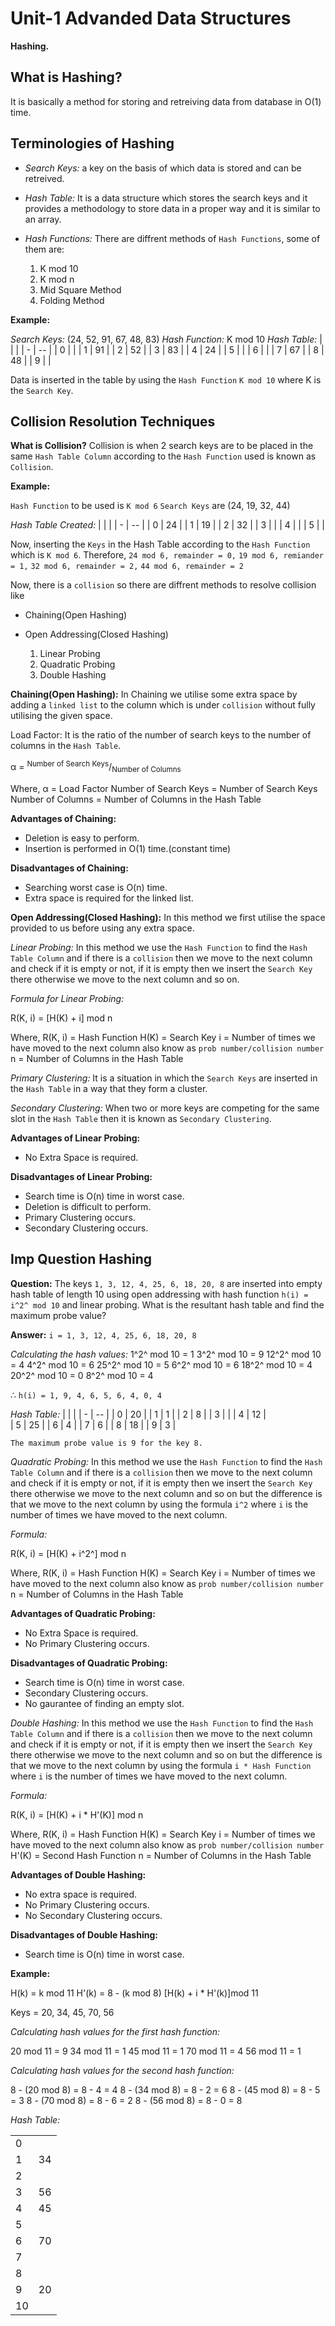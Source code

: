 # Unit-1 Advanded Data Structures #

**Hashing.**

## What is Hashing? ##

It is basically a method for storing and retreiving data from database in O(1) time.

## Terminologies of Hashing ##

- *Search Keys:* a key on the basis of which data is stored and can be retreived.
- *Hash Table:* It is a data structure which stores the search keys and it provides a methodology to store data in a proper way and it is similar to an array.
- *Hash Functions:* There are diffrent methods of `Hash Functions`, some of them are:

    1. K mod 10
    2. K mod n
    3. Mid Square Method
    4. Folding Method

**Example:**

*Search Keys:* (24, 52, 91, 67, 48, 83)
*Hash Function:* K mod 10
*Hash Table:*
|   |    |
| - | -- |
| 0 |    |
| 1 | 91 |
| 2 | 52 |
| 3 | 83 |
| 4 | 24 |
| 5 |    |
| 6 |    |
| 7 | 67 |
| 8 | 48 |
| 9 |    |

Data is inserted in the table by using the `Hash Function` `K mod 10` where K is the `Search Key`.

## Collision Resolution Techniques ##

**What is Collision?**
Collision is when 2 search keys are to be placed in the same `Hash Table Column` according to the `Hash Function` used is known as `Collision`.

**Example:**

`Hash Function` to be used is `K mod 6`
`Search Keys` are (24, 19, 32, 44)

*Hash Table Created:*
|   |    |
| - | -- |
| 0 | 24 |
| 1 | 19 |
| 2 | 32 |
| 3 |    |
| 4 |    |
| 5 |    |

Now, inserting the `Keys` in the Hash Table according to the `Hash Function` which is `K mod 6`.
Therefore,
`24 mod 6, remainder = 0,`
`19 mod 6, remiander = 1,`
`32 mod 6, remainder = 2,`
`44 mod 6, remainder = 2`

Now, there is a `collision` so there are diffrent methods to resolve collision like

- Chaining(Open Hashing)
- Open Addressing(Closed Hashing)

    1. Linear Probing
    2. Quadratic Probing
    3. Double Hashing

**Chaining(Open Hashing):** In Chaining we utilise  some extra space by adding a `linked list` to the column which is under `collision` without fully utilising the given space.

Load Factor: It is the ratio of the number of search keys to the number of columns in the `Hash Table`.

&alpha; = <sup>Number of Search Keys</sup>/<sub>Number of Columns</sub>

Where,
&alpha; = Load Factor
Number of Search Keys = Number of Search Keys
Number of Columns = Number of Columns in the Hash Table

**Advantages of Chaining:**

- Deletion is easy to perform.
- Insertion is performed in O(1) time.(constant time)

**Disadvantages of Chaining:**

- Searching worst case is O(n) time.
- Extra space is required for the linked list.

**Open Addressing(Closed Hashing):** In this method we first utilise the space provided to us before using any extra space.

*Linear Probing:* In this method we use the `Hash Function` to find the `Hash Table Column` and if there is a `collision` then we move to the next column and check if it is empty or not, if it is empty then we insert the `Search Key` there otherwise we move to the next column and so on.

*Formula for Linear Probing:*

R(K, i) = [H(K) + i] mod n

Where,
R(K, i) = Hash Function
H(K) = Search Key
i = Number of times we have moved to the next column also know as `prob number/collision number`
n = Number of Columns in the Hash Table

*Primary Clustering:* It is a situation in which the `Search Keys` are inserted in the `Hash Table` in a way that they form a cluster.

*Secondary Clustering:* When two or more keys are competing for the same slot in the `Hash Table` then it is known as `Secondary Clustering`.

**Advantages of Linear Probing:**

- No Extra Space is required.

**Disadvantages of Linear Probing:**

- Search time is O(n) time in worst case.
- Deletion is difficult to perform.
- Primary Clustering occurs.
- Secondary Clustering occurs.

## Imp Question Hashing ##

**Question:** The keys `1, 3, 12, 4, 25, 6, 18, 20, 8` are inserted into empty hash table of length 10 using open addressing with hash function `h(i) = i^2^ mod 10` and linear probing. What is the resultant hash table and find the maximum probe value?

**Answer:**
`i = 1, 3, 12, 4, 25, 6, 18, 20, 8`

*Calculating the hash values:*
1^2^ mod 10 = 1
3^2^ mod 10 = 9
12^2^ mod 10 = 4
4^2^ mod 10 = 6
25^2^ mod 10 = 5
6^2^ mod 10 = 6
18^2^ mod 10 = 4
20^2^ mod 10 = 0
8^2^ mod 10 = 4

&therefore; `h(i) = 1, 9, 4, 6, 5, 6, 4, 0, 4`

*Hash Table:*
|   |    |
| - | -- |
| 0 | 20 |
| 1 | 1  |
| 2 | 8  |
| 3 |    |
| 4 | 12 |  
| 5 | 25 |
| 6 | 4  |
| 7 | 6  |
| 8 | 18 |
| 9 | 3  |

`The maximum probe value is 9 for the key 8.`

*Quadratic Probing:* In this method we use the `Hash Function` to find the `Hash Table Column` and if there is a `collision` then we move to the next column and check if it is empty or not, if it is empty then we insert the `Search Key` there otherwise we move to the next column and so on but the difference is that we move to the next column by using the formula `i^2` where `i` is the number of times we have moved to the next column.

*Formula:*

R(K, i) = [H(K) + i^2^] mod n

Where,
R(K, i) = Hash Function
H(K) = Search Key
i = Number of times we have moved to the next column also know as `prob number/collision number`
n = Number of Columns in the Hash Table

**Advantages of Quadratic Probing:**

- No Extra Space is required.
- No Primary Clustering occurs.

**Disadvantages of Quadratic Probing:**

- Search time is O(n) time in worst case.
- Secondary Clustering occurs.
- No gaurantee of finding an empty slot.

*Double Hashing:* In this method we use the `Hash Function` to find the `Hash Table Column` and if there is a `collision` then we move to the next column and check if it is empty or not, if it is empty then we insert the `Search Key` there otherwise we move to the next column and so on but the difference is that we move to the next column by using the formula `i * Hash Function` where `i` is the number of times we have moved to the next column.

*Formula:*

R(K, i) = [H(K) + i * H'(K)] mod n

Where,
R(K, i) = Hash Function
H(K) = Search Key
i = Number of times we have moved to the next column also know as `prob number/collision number`
H'(K) = Second Hash Function
n = Number of Columns in the Hash Table

**Advantages of Double Hashing:**

- No extra space is required.
- No Primary Clustering occurs.
- No Secondary Clustering occurs.

**Disadvantages of Double Hashing:**

- Search time is O(n) time in worst case.

**Example:**

H(k) = k mod 11
H'(k) = 8 - (k mod 8)
[H(k) + i * H'(k)]mod 11

Keys = 20, 34, 45, 70, 56

*Calculating hash values for the first hash function:*

20 mod 11 = 9
34 mod 11 = 1
45 mod 11 = 1
70 mod 11 = 4
56 mod 11 = 1

*Calculating hash values for the second hash function:*

8 - (20 mod 8) = 8 - 4 = 4
8 - (34 mod 8) = 8 - 2 = 6
8 - (45 mod 8) = 8 - 5 = 3
8 - (70 mod 8) = 8 - 6 = 2
8 - (56 mod 8) = 8 - 0 = 8

*Hash Table:*

|    |    |
| -- | -- |
| 0  |    |
| 1  | 34 |
| 2  |    |
| 3  | 56 |
| 4  | 45 |
| 5  |    |
| 6  | 70 |
| 7  |    |
| 8  |    |
| 9  | 20 |
| 10 |    |
